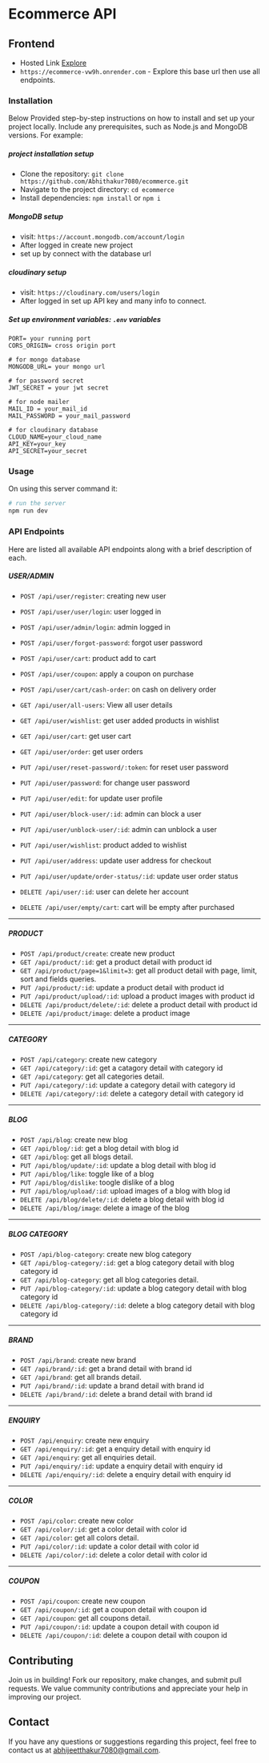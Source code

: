 # Ecommerce API
## Frontend 
- Hosted Link [Explore](https://ecommerce-vw9h.onrender.com/)
- `https://ecommerce-vw9h.onrender.com` - Explore this base url then use all endpoints.
### Installation
Below Provided step-by-step instructions on how to install and set up your project locally.
Include any prerequisites, such as Node.js and MongoDB versions. For example:

##### project installation setup
- Clone the repository: `git clone https://github.com/Abhithakur7080/ecommerce.git`
- Navigate to the project directory: `cd ecommerce`
- Install dependencies: `npm install` or `npm i`
  
##### MongoDB setup
- visit: `https://account.mongodb.com/account/login`
- After logged in create new project
- set up by connect with the database url
  
##### cloudinary setup
- visit: `https://cloudinary.com/users/login`
- After logged in set up API key and many info to connect.

##### Set up environment variables: `.env` variables
``` dotenv
PORT= your running port
CORS_ORIGIN= cross origin port

# for mongo database
MONGODB_URL= your mongo url

# for password secret
JWT_SECRET = your jwt secret

# for node mailer
MAIL_ID = your_mail_id
MAIL_PASSWORD = your_mail_password

# for cloudinary database
CLOUD_NAME=your_cloud_name
API_KEY=your_key
API_SECRET=your_secret
```
  

### Usage
On using this server command it:
``` bash
# run the server
npm run dev
```

### API Endpoints
Here are listed all available API endpoints along with a brief description of each.
##### USER/ADMIN
- `POST /api/user/register`: creating new user

- `POST /api/user/user/login`: user logged in
- `POST /api/user/admin/login`: admin logged in
- `POST /api/user/forgot-password`: forgot user password
- `POST /api/user/cart`: product add to cart
- `POST /api/user/coupon`: apply a coupon on purchase
- `POST /api/user/cart/cash-order`: on cash on delivery order
- `GET /api/user/all-users`: View all user details
- `GET /api/user/wishlist`: get user added products in wishlist

- `GET /api/user/cart`: get user cart
- `GET /api/user/order`: get user orders

- `PUT /api/user/reset-password/:token`: for reset user password
- `PUT /api/user/password`: for change user password
- `PUT /api/user/edit`: for update user profile
- `PUT /api/user/block-user/:id`: admin can block a user
- `PUT /api/user/unblock-user/:id`: admin can unblock a user
- `PUT /api/user/wishlist`: product added to wishlist
- `PUT /api/user/address`: update user address for checkout
- `PUT /api/user/update/order-status/:id`: update user order status

- `DELETE /api/user/:id`: user can delete her account
- `DELETE /api/user/empty/cart`: cart will be empty after purchased

<hr>

##### PRODUCT
- `POST /api/product/create`: create new product
- `GET /api/product/:id`: get a product detail with product id
- `GET /api/product/page=1&limit=3`: get all product detail with page, limit, sort and fields queries.
- `PUT /api/product/:id`: update a product detail with product id
- `PUT /api/product/upload/:id`: upload a product images with product id
- `DELETE /api/product/delete/:id`: delete a product detail with product id
- `DELETE /api/product/image`: delete a product image

<hr>

##### CATEGORY
- `POST /api/category`: create new category
- `GET /api/category/:id`: get a catagory detail with category id
- `GET /api/category`: get all categories detail.
- `PUT /api/category/:id`: update a category detail with category id
- `DELETE /api/category/:id`: delete a category detail with category id

<hr>

##### BLOG
- `POST /api/blog`: create new blog
- `GET /api/blog/:id`: get a blog detail with blog id
- `GET /api/blog`: get all blogs detail.
- `PUT /api/blog/update/:id`: update a blog detail with blog id
- `PUT /api/blog/like`: toggle like of a blog
- `PUT /api/blog/dislike`: toogle dislike of a blog
- `PUT /api/blog/upload/:id`: upload images of a blog with blog id
- `DELETE /api/blog/delete/:id`: delete a blog detail with blog id
- `DELETE /api/blog/image`: delete a image of the blog

<hr>

##### BLOG CATEGORY
- `POST /api/blog-category`: create new blog category
- `GET /api/blog-category/:id`: get a blog category detail with blog category id
- `GET /api/blog-category`: get all blog categories detail.
- `PUT /api/blog-category/:id`: update a blog category detail with blog category id
- `DELETE /api/blog-category/:id`: delete a blog category detail with blog category id

<hr>

##### BRAND
- `POST /api/brand`: create new brand
- `GET /api/brand/:id`: get a brand detail with brand id
- `GET /api/brand`: get all brands detail.
- `PUT /api/brand/:id`: update a brand detail with brand id
- `DELETE /api/brand/:id`: delete a brand detail with brand id


<hr>

##### ENQUIRY
- `POST /api/enquiry`: create new enquiry
- `GET /api/enquiry/:id`: get a enquiry detail with enquiry id
- `GET /api/enquiry`: get all enquiries detail.
- `PUT /api/enquiry/:id`: update a enquiry detail with enquiry id
- `DELETE /api/enquiry/:id`: delete a enquiry detail with enquiry id

<hr>

##### COLOR
- `POST /api/color`: create new color
- `GET /api/color/:id`: get a color detail with color id
- `GET /api/color`: get all colors detail.
- `PUT /api/color/:id`: update a color detail with color id
- `DELETE /api/color/:id`: delete a color detail with color id

<hr>

##### COUPON
- `POST /api/coupon`: create new coupon
- `GET /api/coupon/:id`: get a coupon detail with coupon id
- `GET /api/coupon`: get all coupons detail.
- `PUT /api/coupon/:id`: update a coupon detail with coupon id
- `DELETE /api/coupon/:id`: delete a coupon detail with coupon id

## Contributing
Join us in building! Fork our repository, make changes, and submit pull requests. We value community contributions and appreciate your help in improving our project.

## Contact
If you have any questions or suggestions regarding this project, feel free to contact us at [abhijeetthakur7080@gmail.com](mailto:abhijeetthakur7080@gmail.com).
